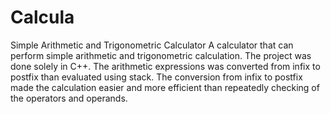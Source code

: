 # Calcula
Simple Arithmetic and Trigonometric Calculator
A calculator that can perform simple arithmetic and trigonometric calculation. The project was done solely in C++. The arithmetic expressions was converted from infix to postfix than evaluated using stack.  The conversion from infix to postfix made the calculation easier and more efficient than repeatedly checking of the operators and operands. 
